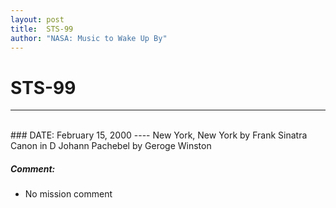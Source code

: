 ```yaml
---
layout: post
title:  STS-99
author: "NASA: Music to Wake Up By"
---
```


# STS-99
----
<br/>
### DATE: February 15, 2000
----
New York, New York by Frank Sinatra
Canon in D Johann Pachebel by Geroge Winston

##### Comment:
* No mission comment
